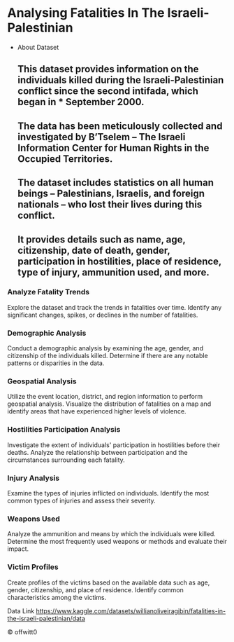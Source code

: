 # Analysing Fatalities In The Israeli-Palestinian

  * About Dataset

    ## This dataset provides information on the individuals killed during the Israeli-Palestinian conflict since the second intifada, which began in * September 2000.
    ## The data has been meticulously collected and investigated by B’Tselem – The Israeli Information Center for Human Rights in the Occupied Territories.
    ## The dataset includes statistics on all human beings – Palestinians, Israelis, and foreign nationals – who lost their lives during this conflict.
    ## It provides details such as name, age, citizenship, date of death, gender, participation in hostilities, place of residence, type of injury, ammunition used, and more.

### Analyze Fatality Trends
   Explore the dataset and track the trends in fatalities over time. Identify any significant changes, spikes, or declines in the number of fatalities.

### Demographic Analysis
   Conduct a demographic analysis by examining the age, gender, and citizenship of the individuals killed. Determine if there are any notable patterns or disparities in the data.

### Geospatial Analysis
   Utilize the event location, district, and region information to perform geospatial analysis. Visualize the distribution of fatalities on a map and identify areas that have experienced higher levels of violence.

### Hostilities Participation Analysis
   Investigate the extent of individuals' participation in hostilities before their deaths. Analyze the relationship between participation and the circumstances surrounding each fatality.

### Injury Analysis
   Examine the types of injuries inflicted on individuals. Identify the most common types of injuries and assess their severity.

### Weapons Used
   Analyze the ammunition and means by which the individuals were killed. Determine the most frequently used weapons or methods and evaluate their impact.

### Victim Profiles
   Create profiles of the victims based on the available data such as age, gender, citizenship, and place of residence. Identify common characteristics among the victims.

Data Link
    https://www.kaggle.com/datasets/willianoliveiragibin/fatalities-in-the-israeli-palestinian/data


© offwitt0
